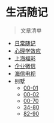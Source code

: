 # 生活随记 <!-- {docsify-ignore-all} -->


> 文章清单

- [日常随记](note/00-daily.md)
- [心理学效应](note/10-effect.md)
- [上海福彩](note/01-swlc.md)
- [企业微信](note/02-qywx.md)
- [海信电视](note/03-hls-repair.md)
- 别墅
  - [00-01](note/04-villa-00-01.md)
  - [00-02](note/04-villa-00-02.md)
  - [00-70](note/04-villa-00-70.md)
  - [34-80](note/04-villa-34-80.md)
  - [82-90](note/04-villa-82-90.md)

